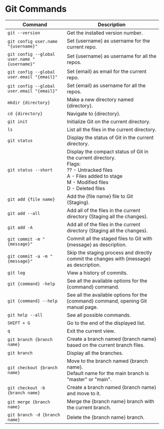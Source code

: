 # Git Commands

| Command | Description |
| - | - |
| `git --version` | Get the installed version number. |
| `git config user.name "{username}"` | Set {username} as username for the current repo. |
| `git config --global user.name "{username}"` | Set {username} as username for all the repos. |
| `git config --global user.email "{email}"` | Set {email} as email for the current repo. |
| `git config --global user.email "{email}"` | Set {email} as username for all the repos. |
| `mkdir {directory}` | Make a new directory named {directory}. |
| `cd {directory}` | Navigate to {directory}. |
| `git init` | Initialize Git on the current directory. |
| `ls` | List all the files in the current directory. |
| `git status` | Display the status of Git in the current directory. |
| `git status --short` | Display the compact status of Git in the current directory.<br/>Flags:<br/>?? - Untracked files<br/>A - Files added to stage<br/>M - Modified files<br/>D - Deleted files|
| `git add {file name}` | Add the {file name} file to Git (Staging). |
| `git add --all` | Add all of the files in the current directory (Staging all the changes). |
| `git add -A` | Add all of the files in the current directory (Staging all the changes). |
| `git commit -m "{message}"` | Commit all the staged files to Git with {message} as description. |
| `git commit -a -m "{message}"` | Skip the staging process and directly commit the changes with {message} as description. |
| `git log` | View a history of commits.
| `git {command} -help` |  See all the available options for the {command} command. |
| `git {command} --help` |  See all the available options for the {command} command, opening Git manual page. |
| `git help --all` |  See all possible commands. |
| `SHIFT + G` | Go to the end of the displayed list. |
| `q` | Exit the current view. |
| `git branch {branch name}` | Create a branch named {branch name} based on the current branch files. |
| `git branch` | Display all the branches. |
| `git checkout {branch name}` | Move to the branch named {branch name}.<br/>Default name for the main branch is "master" or "main".|
| `git checkout -b {branch name}` | Create a branch named {branch name} and move to it. |
| `git merge {branch name}` | Merge the {branch name} branch with the current branch. |
| `git branch -d {branch name}` | Delete the {branch name} branch. |